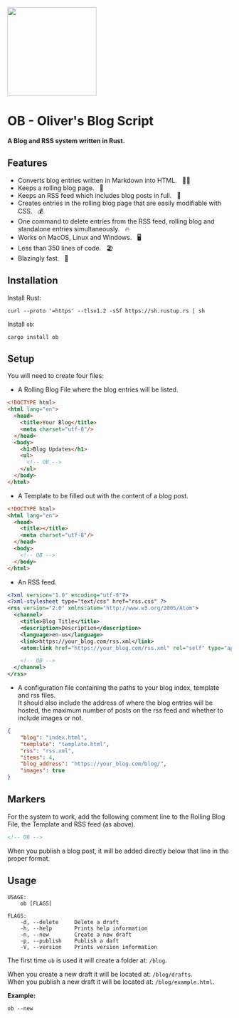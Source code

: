 <br/>
<img src="https://image.flaticon.com/icons/png/512/4229/4229823.png" height="200" width="200"/>

# OB - Oliver's Blog Script
**A Blog and RSS system written in Rust.**

## Features

- Converts blog entries written in Markdown into HTML.   ✍🏻
- Keeps a rolling blog page.   🔎
- Keeps an RSS feed which includes blog posts in full.   📰
- Creates entries in the rolling blog page that are easily modifiable with CSS.   💰
- One command to delete entries from the RSS feed, rolling blog and standalone entries simultaneously.   🔥
- Works on MacOS, Linux and Windows.   🖥
- Less than 350 lines of code.   🏖
- Blazingly fast.   🚀

## Installation

Install Rust:

```shell
curl --proto '=https' --tlsv1.2 -sSf https://sh.rustup.rs | sh
```

Install `ob`:

```shell
cargo install ob
```

## Setup

You will need to create four files:

- A Rolling Blog File where the blog entries will be listed.

```html
<!DOCTYPE html>
<html lang="en">
  <head>
    <title>Your Blog</title>
    <meta charset="utf-8"/>
  </head>
  <body>
    <h1>Blog Updates</h1>
    <ul>
      <!-- OB -->
    </ul>
  </body>
</html>
```

- A Template to be filled out with the content of a blog post.

```html
<!DOCTYPE html>
<html lang="en">
  <head>
    <title></title>
	<meta charset="utf-8"/>
  </head>
  <body>
    <!-- OB -->
  </body>
</html>
```

- An RSS feed.

```xml
<?xml version="1.0" encoding="utf-8"?>
<?xml-stylesheet type="text/css" href="rss.css" ?>
<rss version="2.0" xmlns:atom="http://www.w3.org/2005/Atom">
  <channel>
    <title>Blog Title</title>
    <description>Description</description>
    <language>en-us</language>
    <link>https://your_blog.com/rss.xml</link>
    <atom:link href="https://your_blog.com/rss.xml" rel="self" type="application/rss+xml" />

    <!-- OB -->
  </channel>
</rss>
```

- A configuration file containing the paths to your blog index, template and rss files.   
It should also include the address of where the blog entries will be hosted, the maximum number 
of posts on the rss feed and whether to include images or not.

```json
{
    "blog": "index.html",
    "template": "template.html",
    "rss": "rss.xml",
    "items": 4,
    "blog_address": "https://your_blog.com/blog/",
    "images": true
}
```

## Markers

For the system to work, add the following comment line to the Rolling Blog File, the Template and RSS feed (as above).

```html
<!-- OB -->
```

When you publish a blog post, it will be added directly below that line in the proper format.

## Usage

```
USAGE:
    ob [FLAGS]

FLAGS:
    -d, --delete     Delete a draft
    -h, --help       Prints help information
    -n, --new        Create a new draft
    -p, --publish    Publish a daft
    -V, --version    Prints version information
```

The first time `ob` is used it will create a folder at: `/blog`.

When you create a new draft it will be located at: `/blog/drafts`.  
When you publish a new draft it will be located at: `/blog/example.html`.

**Example:**

```shell
ob --new
```
